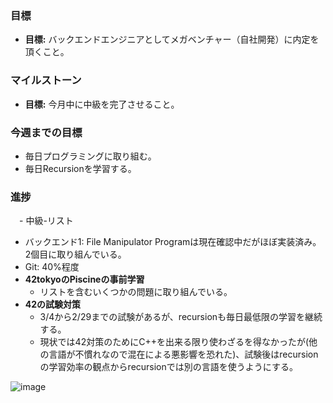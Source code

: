 ### 目標
- **目標:** バックエンドエンジニアとしてメガベンチャー（自社開発）に内定を頂くこと。
  
### マイルストーン
- **目標:** 今月中に中級を完了させること。

### 今週までの目標
- 毎日プログラミングに取り組む。
- 毎日Recursionを学習する。

### 進捗
　- 中級-リスト
  - バックエンド1: File Manipulator Programは現在確認中だがほぼ実装済み。2個目に取り組んでいる。
  - Git: 40%程度
- **42tokyoのPiscineの事前学習**
  - リストを含むいくつかの問題に取り組んでいる。
- **42の試験対策**
  - 3/4から2/29までの試験があるが、recursionも毎日最低限の学習を継続する。
  - 現状では42対策のためにC++を出来る限り使わざるを得なかったが(他の言語が不慣れなので混在による悪影響を恐れた)、試験後はrecursionの学習効率の観点からrecursionでは別の言語を使うようにする。

![image](https://github.com/harumoren2507/weekly-report/assets/135522699/529a897b-ddef-4570-9e9d-b956823593aa)
